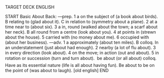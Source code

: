 TARGET DECK
ENGLISH

START
Basic
About
Back: —prep. 1 a on the subject of (a book about birds). B relating to (glad about it). C in relation to (symmetry about a plane). 2 at a time near to (about six). 3 a in, round (walked about the town; a scarf about her neck). B all round from a centre (look about you). 4 at points in (strewn about the house). 5 carried with (no money about me). 6 occupied with (about her business). —adv. 1 a approximately (about ten miles). B colloq. In an understatement (just about had enough). 2 nearby (a lot of flu about). 3 in every direction (look about). 4 on the move; in action (out and about). 5 in rotation or succession (turn and turn about).  be about (or all about) colloq. Have as its essential nature (life is all about having fun). Be about to be on the point of (was about to laugh). [old english]
END
